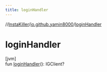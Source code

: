 ```yaml
---
title: loginHandler
---
```

//[InstaKiller](../../index.html)/[io.github.yamin8000](index.html)/[loginHandler](login-handler.html)



# loginHandler



[jvm]\
fun [loginHandler](login-handler.html)(): IGClient?




